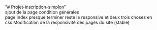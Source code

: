 "# Projet-inscription-simplon" <br>
ajout de la page condition générales <br>
page index presque terminer reste le responsive et deux trois choses en css
Modification de la responsivité des pages du site (stable)